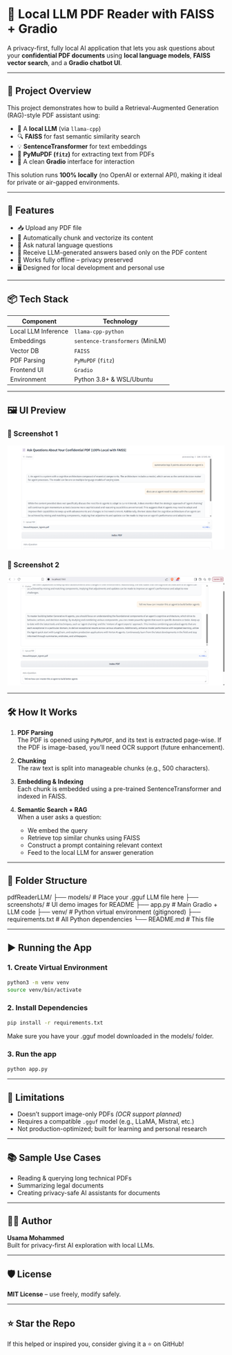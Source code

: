 # 📄 Local LLM PDF Reader with FAISS + Gradio

A privacy-first, fully local AI application that lets you ask questions about your **confidential PDF documents** using **local language models**, **FAISS vector search**, and a **Gradio chatbot UI**.

---

## 🚀 Project Overview

This project demonstrates how to build a Retrieval-Augmented Generation (RAG)-style PDF assistant using:

- 🧠 A **local LLM** (via `llama-cpp`)
- 🔍 **FAISS** for fast semantic similarity search
- 💡 **SentenceTransformer** for text embeddings
- 📄 **PyMuPDF (`fitz`)** for extracting text from PDFs
- 🧰 A clean **Gradio** interface for interaction

This solution runs **100% locally** (no OpenAI or external API), making it ideal for private or air-gapped environments.

---

## 🧩 Features

- 📥 Upload any PDF file
- 🧠 Automatically chunk and vectorize its content
- 🔎 Ask natural language questions
- 🤖 Receive LLM-generated answers based only on the PDF content
- 🔐 Works fully offline – privacy preserved
- 🖥️ Designed for local development and personal use

---

## 📦 Tech Stack

| Component              | Technology           |
|------------------------|----------------------|
| Local LLM Inference    | `llama-cpp-python`   |
| Embeddings             | `sentence-transformers` (MiniLM) |
| Vector DB              | `FAISS`              |
| PDF Parsing            | `PyMuPDF` (`fitz`)   |
| Frontend UI            | `Gradio`             |
| Environment            | Python 3.8+ & WSL/Ubuntu |

---

## 🖼️ UI Preview

### 🔹 Screenshot 1
![Screenshot 1](screenshots/ss1.png)

### 🔹 Screenshot 2
![Screenshot 2](screenshots/ss2.png)

---

## 🛠️ How It Works

1. **PDF Parsing**  
   The PDF is opened using `PyMuPDF`, and its text is extracted page-wise. If the PDF is image-based, you’ll need OCR support (future enhancement).

2. **Chunking**  
   The raw text is split into manageable chunks (e.g., 500 characters).

3. **Embedding & Indexing**  
   Each chunk is embedded using a pre-trained SentenceTransformer and indexed in FAISS.

4. **Semantic Search + RAG**  
   When a user asks a question:
   - We embed the query
   - Retrieve top similar chunks using FAISS
   - Construct a prompt containing relevant context
   - Feed to the local LLM for answer generation

---

## 📂 Folder Structure

pdfReaderLLM/
├── models/ # Place your .gguf LLM file here
├── screenshots/ # UI demo images for README
├── app.py # Main Gradio + LLM code
├── venv/ # Python virtual environment (gitignored)
├── requirements.txt # All Python dependencies
└── README.md # This file


---

## ▶️ Running the App

### 1. Create Virtual Environment

```bash
python3 -m venv venv
source venv/bin/activate
```

### 2. Install Dependencies
```bash
pip install -r requirements.txt
```
Make sure you have your .gguf model downloaded in the models/ folder.

### 3. Run the app
```bash
python app.py
```

---
## 📌 Limitations

- Doesn’t support image-only PDFs *(OCR support planned)*
- Requires a compatible `.gguf` model (e.g., LLaMA, Mistral, etc.)
- Not production-optimized; built for learning and personal research

---
## 📚 Sample Use Cases

- Reading & querying long technical PDFs  
- Summarizing legal documents  
- Creating privacy-safe AI assistants for documents

---

## 🧑‍💻 Author

**Usama Mohammed**  
Built for privacy-first AI exploration with local LLMs.

---

## 🛡️ License

**MIT License** – use freely, modify safely.

---

## ⭐️ Star the Repo

If this helped or inspired you, consider giving it a ⭐️ on GitHub!


